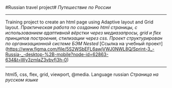#Russian travel project#
*Путешествие по России*  
______________
Training project to create an html page using Adaptive layout and Grid layout.
*Практическая работа по созданию html страницы, с использованием адаптивной вёрстки через медиазапросы, grid и flex принципов построения, cтилизации через css. Проект структурирован по организационной системе БЭМ Nested*
[Ссылка на учебный проект] (https://www.figma.com/file/5S2WSbEFL6awjVWJ0NWL8Q/Sprint-3_-Russia-_-desktop-%2B-mobile?node-id=62863-634&t=Wy3zmlaZ3vbvfj3h-0)  
________________
html5, css, flex, grid, viewport, @media. Language russian
*Страница на русском языке*